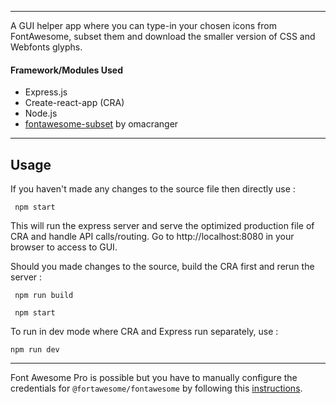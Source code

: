 ___

A GUI helper app where you can type-in your chosen icons from FontAwesome, subset them and download the smaller version of CSS and Webfonts glyphs.

#### Framework/Modules Used
- Express.js
- Create-react-app (CRA)
- Node.js
- [fontawesome-subset](https://github.com/omacranger/fontawesome-subset) by omacranger

___
## Usage

If you haven't made any changes to the source file then directly use :
```
 npm start
```
This will run the express server and serve the optimized production file of CRA and handle API calls/routing.
Go to http://localhost:8080 in your browser to access to GUI.

Should you made changes to the source, build the CRA first and rerun the server :
```
 npm run build
 
 npm start
```
 
To run in dev mode where CRA and Express run separately, use :
```
npm run dev
```
___

Font Awesome Pro is possible but you have to manually configure the credentials for `@fortawesome/fontawesome` by following this [instructions](https://fontawesome.com/how-to-use/on-the-web/setup/using-package-managers).
